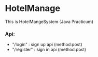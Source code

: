 # HotelManage
This is HotelMangeSystem (Java Practicum)
### Api:
 - "/login" : sign up api (method:post)
 - "/register" : sign in api (method:post)
